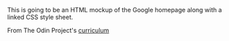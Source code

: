 This is going to be an HTML mockup of the Google homepage along with a linked CSS style sheet. 

From The Odin Project's [curriculum](http://www.theodinproject.com/web-development-101/html-css)
